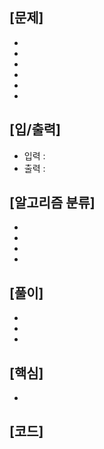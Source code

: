 <h2>[문제]</h2>

<ul>
    <li></li>
    <li></li>    
    <li></li>
    <li></li>
    <li></li>
    <li></li>
</ul>

<h2>[입/출력]</h2>
<ul>
    <li>입력 : </li>
    <li>출력 : </li>
</ul>

<h2>[알고리즘 분류]</h2>
<ul>
    <li></li>
    <li></li>
    <li></li>
    <li></li>
</ul>

<h2>[풀이]</h2>
<ul>
    <li></li>
    <li></li>
    <li></li>
</ul>

<h2>[핵심]</h2>
<ul>
    <li></li>
</ul>

<h2>[코드]</h2>

```python

```


